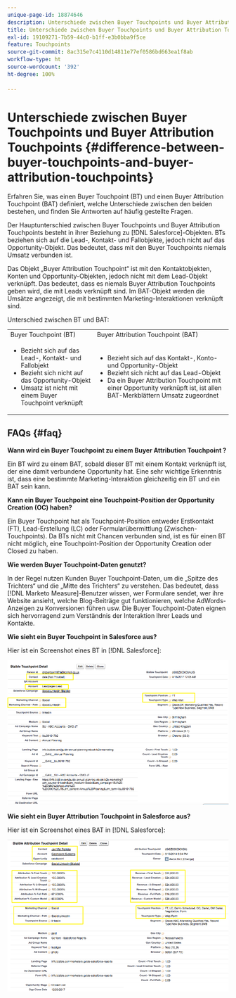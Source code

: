 ```yaml
---
unique-page-id: 18874646
description: Unterschiede zwischen Buyer Touchpoints und Buyer Attribution Touchpoints - [!DNL Marketo Measure] - Produktdokumentation
title: Unterschiede zwischen Buyer Touchpoints und Buyer Attribution Touchpoints
exl-id: 19109271-7b59-44c0-b1ff-e3b0bba9f5ce
feature: Touchpoints
source-git-commit: 8ac315e7c4110d14811e77ef0586bd663ea1f8ab
workflow-type: ht
source-wordcount: '392'
ht-degree: 100%

---
```


# Unterschiede zwischen Buyer Touchpoints und Buyer Attribution Touchpoints {#difference-between-buyer-touchpoints-and-buyer-attribution-touchpoints}

Erfahren Sie, was einen Buyer Touchpoint (BT) und einen Buyer Attribution Touchpoint (BAT) definiert, welche Unterschiede zwischen den beiden bestehen, und finden Sie Antworten auf häufig gestellte Fragen.

Der Hauptunterschied zwischen Buyer Touchpoints und Buyer Attribution Touchpoints besteht in ihrer Beziehung zu [!DNL Salesforce]-Objekten. BTs beziehen sich auf die Lead-, Kontakt- und Fallobjekte, jedoch nicht auf das Opportunity-Objekt. Das bedeutet, dass mit den Buyer Touchpoints niemals Umsatz verbunden ist.

Das Objekt „Buyer Attribution Touchpoint“ ist mit den Kontaktobjekten, Konten und Opportunity-Objekten, jedoch nicht mit dem Lead-Objekt verknüpft. Das bedeutet, dass es niemals Buyer Attribution Touchpoints geben wird, die mit Leads verknüpft sind. Im BAT-Objekt werden die Umsätze angezeigt, die mit bestimmten Marketing-Interaktionen verknüpft sind.

Unterschied zwischen BT und BAT:

<table> 
 <colgroup> 
  <col> 
  <col> 
 </colgroup> 
 <tbody> 
  <tr> 
   <td>Buyer Touchpoint (BT)</td> 
   <td>Buyer Attribution Touchpoint (BAT)</td> 
  </tr> 
  <tr> 
   <td> 
    <ul> 
     <li>Bezieht sich auf das Lead-, Kontakt- und Fallobjekt</li> 
     <li>Bezieht sich nicht auf das Opportunity-Objekt</li> 
     <li>Umsatz ist nicht mit einem Buyer Touchpoint verknüpft</li> 
    </ul></td> 
   <td> 
    <ul> 
     <li>Bezieht sich auf das Kontakt-, Konto- und Opportunity-Objekt</li> 
     <li>Bezieht sich nicht auf das Lead-Objekt</li> 
     <li>Da ein Buyer Attribution Touchpoint mit einer Opportunity verknüpft ist, ist allen BAT-Merkblättern Umsatz zugeordnet</li> 
    </ul></td> 
  </tr> 
 </tbody> 
</table>

## FAQs {#faq}

**Wann wird ein Buyer Touchpoint zu einem Buyer Attribution Touchpoint ?**

Ein BT wird zu einem BAT, sobald dieser BT mit einem Kontakt verknüpft ist, der eine damit verbundene Opportunity hat. Eine sehr wichtige Erkenntnis ist, dass eine bestimmte Marketing-Interaktion gleichzeitig ein BT und ein BAT sein kann.

**Kann ein Buyer Touchpoint eine Touchpoint-Position der Opportunity Creation (OC) haben?**

Ein Buyer Touchpoint hat als Touchpoint-Position entweder Erstkontakt (FT), Lead-Erstellung (LC) oder Formularübermittlung (Zwischen-Touchpoints). Da BTs nicht mit Chancen verbunden sind, ist es für einen BT nicht möglich, eine Touchpoint-Position der Opportunity Creation oder Closed zu haben.

**Wie werden Buyer Touchpoint-Daten genutzt?**

In der Regel nutzen Kunden Buyer Touchpoint-Daten, um die „Spitze des Trichters“ und die „Mitte des Trichters“ zu verstehen. Das bedeutet, dass [!DNL Marketo Measure]-Benutzer wissen, wer Formulare sendet, wer ihre Website ansieht, welche Blog-Beiträge gut funktionieren, welche AdWords-Anzeigen zu Konversionen führen usw. Die Buyer Touchpoint-Daten eignen sich hervorragend zum Verständnis der Interaktion Ihrer Leads und Kontakte.

**Wie sieht ein Buyer Touchpoint in Salesforce aus?**

Hier ist ein Screenshot eines BT in [!DNL Salesforce]:

![](assets/1.png)

**Wie sieht ein Buyer Attribution Touchpoint in Salesforce aus?**

Hier ist ein Screenshot eines BAT in [!DNL Salesforce]:

![](assets/2.png)

